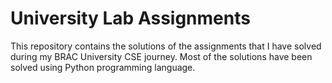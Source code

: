 # University Lab Assignments
This repository contains the solutions of the assignments that I have solved during my BRAC University CSE journey. Most of the solutions have been solved using Python programming language.
